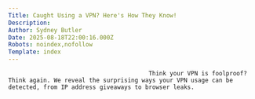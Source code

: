 ```yaml
---
Title: Caught Using a VPN? Here's How They Know!
Description: 
Author: Sydney Butler
Date: 2025-08-18T22:00:16.000Z
Robots: noindex,nofollow
Template: index
---
```


                                            Think your VPN is foolproof? Think again. We reveal the surprising ways your VPN usage can be detected, from IP address giveaways to browser leaks.
                                        